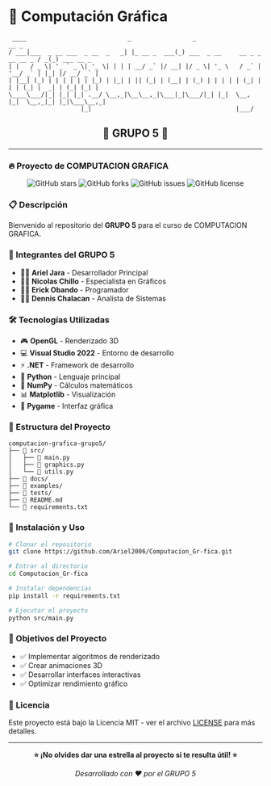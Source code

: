 # 🎨 Computación Gráfica

```
 ____                            _                 _                                       __ _            
/ ___|___  _ __ ___  _ __  _   _| |_ __ _  ___(_) ___  _ __     __ _ _ __ __ _ / _(_) ___ __ _ 
| |   / _ \| '_ ` _ \| '_ \| | | | __/ _` |/ __| |/ _ \| '_ \   / _` | '__/ _` | |_| |/ __/ _` |
| |__| (_) | | | | | | |_) | |_| | || (_| | (__| | (_) | | | | | (_| | | | (_| |  _| | (_| (_| |
\____\___/|_| |_| |_| .__/ \__,_|\__\__,_|\___|_|\___/|_| |_|  \__, |_|  \__,_|_| |_|\___\__,_|
                    |_|                                        |___/                          
```

<div align="center">

## 🚀 **GRUPO 5** 🚀

</div>

---

### 🔥 Proyecto de COMPUTACION GRAFICA

<div align="center">

![GitHub stars](https://img.shields.io/github/stars/Ariel2006/Computacion_Gr-fica?style=social)
![GitHub forks](https://img.shields.io/github/forks/Ariel2006/Computacion_Gr-fica?style=social)
![GitHub issues](https://img.shields.io/github/issues/Ariel2006/Computacion_Gr-fica)
![GitHub license](https://img.shields.io/github/license/Ariel2006/Computacion_Gr-fica)

</div>

### 📋 Descripción

Bienvenido al repositorio del **GRUPO 5** para el curso de COMPUTACION GRAFICA. 

### 👥 Integrantes del GRUPO 5

- 👨‍💻 **Ariel Jara** - Desarrollador Principal
- 👨‍💻 **Nicolas Chillo** - Especialista en Gráficos  
- 👨‍💻 **Erick Obando** - Programador
- 👨‍💻 **Dennis Chalacan** - Analista de Sistemas

### 🛠️ Tecnologías Utilizadas

- 🎮 **OpenGL** - Renderizado 3D
- 💻 **Visual Studio 2022** - Entorno de desarrollo
- ⚡ **.NET** - Framework de desarrollo
- 🐍 **Python** - Lenguaje principal
- 🔢 **NumPy** - Cálculos matemáticos
- 📊 **Matplotlib** - Visualización
- 🎨 **Pygame** - Interfaz gráfica

### 📂 Estructura del Proyecto

```
computacion-grafica-grupo5/
├── 📁 src/
│   ├── 📄 main.py
│   ├── 📄 graphics.py
│   └── 📄 utils.py
├── 📁 docs/
├── 📁 examples/
├── 📁 tests/
├── 📄 README.md
└── 📄 requirements.txt
```

### 🚀 Instalación y Uso

```bash
# Clonar el repositorio
git clone https://github.com/Ariel2006/Computacion_Gr-fica.git

# Entrar al directorio
cd Computacion_Gr-fica

# Instalar dependencias
pip install -r requirements.txt

# Ejecutar el proyecto
python src/main.py
```

### 🎯 Objetivos del Proyecto

- ✅ Implementar algoritmos de renderizado
- ✅ Crear animaciones 3D
- ✅ Desarrollar interfaces interactivas
- ✅ Optimizar rendimiento gráfico

### 📄 Licencia

Este proyecto está bajo la Licencia MIT - ver el archivo [LICENSE](LICENSE) para más detalles.

---

<div align="center">

**⭐ ¡No olvides dar una estrella al proyecto si te resulta útil! ⭐**

*Desarrollado con ❤️ por el GRUPO 5*

</div>
